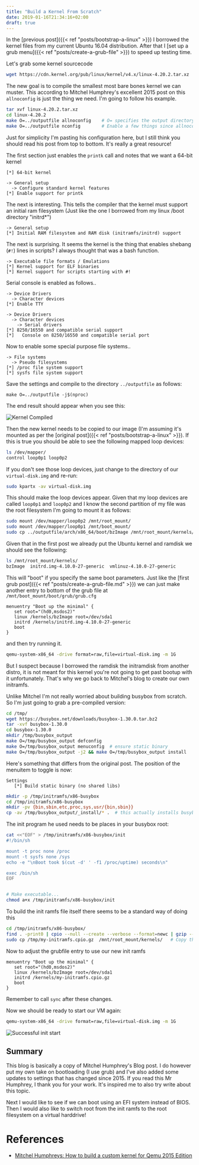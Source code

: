 ```yaml
---
title: "Build a Kernel From Scratch"
date: 2019-01-16T21:34:16+02:00
draft: true
---
```


In the [previous post]({{< ref "posts/bootstrap-a-linux" >}}) I borrowed the kernel files from my current Ubuntu 16.04 distribution. After that I [set up a grub menu]({{< ref "posts/create-a-grub-file" >}}) to speed up testing time.

Let's grab some kernel sourcecode

```bash
wget https://cdn.kernel.org/pub/linux/kernel/v4.x/linux-4.20.2.tar.xz
```
The new goal is to compile the smallest most bare bones kernel we can muster. This according to Mitchel Humphrey's excellent 2015 post on this `allnoconfig` is just the thing we need. I'm going to follow his example.

```bash
tar xvf linux-4.20.2.tar.xz
cd linux-4.20.2
make O=../outputfile allnoconfig    # O= specifies the output directory
make O=../outputfile nconfig        # Enable a few things since allnoconfig is literally nothing!
```
Just for simplicity I'm pasting his configuration here, but I still think you should read his post from top to bottom. It's really a great resource!

The first section just enables the `printk` call and notes that we want a 64-bit kernel
```
[*] 64-bit kernel

-> General setup
  -> Configure standard kernel features
[*] Enable support for printk
```

The next is interesting. This tells the compiler that the kernel must support an initial ram filesystem (Just like the one I borrowed from my linux /boot directory "initrd*")

```
-> General setup
[*] Initial RAM filesystem and RAM disk (initramfs/initrd) support
```

The next is surprising. It seems the kernel is the thing that enables shebang (`#!`) lines in scripts? I always thought that was a bash function. 
```
-> Executable file formats / Emulations
[*] Kernel support for ELF binaries
[*] Kernel support for scripts starting with #!
```

Serial console is enabled as follows.. 
```
-> Device Drivers
  -> Character devices
[*] Enable TTY

-> Device Drivers
  -> Character devices
    -> Serial drivers
[*] 8250/16550 and compatible serial support
[*]   Console on 8250/16550 and compatible serial port
```
Now to enable some special purpose file systems..
```
-> File systems
  -> Pseudo filesystems
[*] /proc file system support
[*] sysfs file system support
```
Save the settings and compile to the directory `../outputfile` as follows:
```
make O=../outputfile -j$(nproc)
```
The end result should appear when you see this:

![Kernel Compiled](/new-kernel-noconfig.png)

Then the new kernel needs to be copied to our image (I'm assuming it's mounted as per the [original post]({{< ref "posts/bootstrap-a-linux" >}}). If this is true you should be able to see the following mapped loop devices:

```bash
ls /dev/mapper/
control loop0p1 loop0p2
```
If you don't see those loop devices, just change to the directory of our `virtual-disk.img` and re-run:
```bash
sudo kpartx -av virtual-disk.img
``` 
This should make the loop devices appear. Given that my loop devices are called `loop0p1` and `loop0p2` and I know the second partition of my file was the root filesystem I'm going to mount it as follows:


```bash
sudo mount /dev/mapper/loop0p2 /mnt/root_mount/
sudo mount /dev/mapper/loop0p1 /mnt/boot_mount/
sudo cp ../outputfile/arch/x86_64/boot/bzImage /mnt/root_mount/kernels/
```
Given that in the first post we already put the Ubuntu kernel and ramdisk we should see the following:

```bash
ls /mnt/root_mount/kernels/
bzImage  initrd.img-4.10.0-27-generic  vmlinuz-4.10.0-27-generic
```
This will "boot" if you specify the same boot parameters. Just like the [first grub post]({{< ref "posts/create-a-grub-file.md" >}}) we can just make another entry to bottom of the grub file at `/mnt/boot_mount/boot/grub/grub.cfg`

```
menuentry "Boot up the minimal" {
   set root="(hd0,msdos2)"
   linux /kernels/bzImage root=/dev/sda1
   initrd /kernels/initrd.img-4.10.0-27-generic
   boot
}
```
and then try running it.

```bash
qemu-system-x86_64 -drive format=raw,file=virtual-disk.img -m 1G
```
But I suspect because I borrowed the ramdisk the initramdisk from another distro, it is not meant for this kernel you're not going to get past bootup with it unfortunately. That's why we go back to Mitchel's blog to create our own initramfs.

Unlike Mitchel I'm not really worried about building busybox from scratch. So I'm just going to grab a pre-compiled version:

```bash
cd /tmp/
wget https://busybox.net/downloads/busybox-1.30.0.tar.bz2
tar -xvf busybox-1.30.0
cd busybox-1.30.0
mkdir /tmp/busybox_output
make O=/tmp/busybox_output defconfig
make O=/tmp/busybox_output menuconfig  # ensure static binary
make O=/tmp/busybox_output -j2 && make O=/tmp/busybox_output install
```
Here's something that differs from the original post. The position of the menuitem to toggle is now:
```
Settings
   [*] Build static binary (no shared libs)
```

```bash
mkdir -p /tmp/initramfs/x86-busybox
cd /tmp/initramfs/x86-busybox
mkdir -pv {bin,sbin,etc,proc,sys,usr/{bin,sbin}}
cp -av /tmp/busybox_output/_install/* .  # this actually installs busybox
```
The init program he used needs to be places in your busybox root:
```bash
cat <<"EOF" > /tmp/initramfs/x86-busybox/init
#!/bin/sh

mount -t proc none /proc
mount -t sysfs none /sys
echo -e "\nBoot took $(cut -d' ' -f1 /proc/uptime) seconds\n"

exec /bin/sh
EOF


# Make executable...
chmod a+x /tmp/initramfs/x86-busybox/init
```
To build the init ramfs file itself there seems to be a standard way of doing this

```bash
cd /tmp/initramfs/x86-busybox/
find . -print0 | cpio --null --create --verbose --format=newc | gzip --best > /tmp/my-initramfs.cpio.gz
sudo cp /tmp/my-initramfs.cpio.gz  /mnt/root_mount/kernels/   # Copy the file to our "virtual-disk.img"
```
Now to adjust the grubfile entry to use our new init ramfs
```
menuentry "Boot up the minimal" {
   set root="(hd0,msdos2)"
   linux /kernels/bzImage root=/dev/sda1
   initrd /kernels/my-initramfs.cpio.gz
   boot
}
```
Remember to call `sync` after these changes.

Now we should be ready to start our VM again:

```bash
qemu-system-x86_64 -drive format=raw,file=virtual-disk.img -m 1G
```
![Successful init start](/custom-initramfs.png)

## Summary

This blog is basically a copy of Mitchel Humphrey's Blog post. I do however put my own take on bootloading (I use grub) and I've also added some updates to settings that has changed since 2015. If you read this Mr Humphrey, I thank you for your work. It's inspired me to also try write about this topic.

Next I would like to see if we can boot using an EFI system instead of BIOS. Then I would also like to switch root from the init ramfs to the root filesystem on a virtual harddrive!

# References

- [Mitchel Humphreys: How to build a custom kernel for Qemu 2015 Edition](http://mgalgs.github.io/2015/05/16/how-to-build-a-custom-linux-kernel-for-qemu-2015-edition.html)

